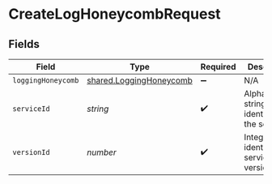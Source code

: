 # CreateLogHoneycombRequest


## Fields

| Field                                                              | Type                                                               | Required                                                           | Description                                                        | Example                                                            |
| ------------------------------------------------------------------ | ------------------------------------------------------------------ | ------------------------------------------------------------------ | ------------------------------------------------------------------ | ------------------------------------------------------------------ |
| `loggingHoneycomb`                                                 | [shared.LoggingHoneycomb](../../models/shared/logginghoneycomb.md) | :heavy_minus_sign:                                                 | N/A                                                                |                                                                    |
| `serviceId`                                                        | *string*                                                           | :heavy_check_mark:                                                 | Alphanumeric string identifying the service.                       | SU1Z0isxPaozGVKXdv0eY                                              |
| `versionId`                                                        | *number*                                                           | :heavy_check_mark:                                                 | Integer identifying a service version.                             | 1                                                                  |